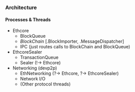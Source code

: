 ### Architecture

#### Processes & Threads

- Ethcore
  - BlockQueue 
  - *BlockChain* [.BlockImporter, .MessageDispatcher]
  - IPC (just routes calls to BlockChain and BlockQueue)
- EthcoreSealer
  - TransactionQueue
  - Sealer (!-> Ethcore)
- Networking (devp2p)
  - EthNetworking (?-> Ethcore, ?-> EthcoreSealer)
  - Network I/O
  - (Other protocol threads)